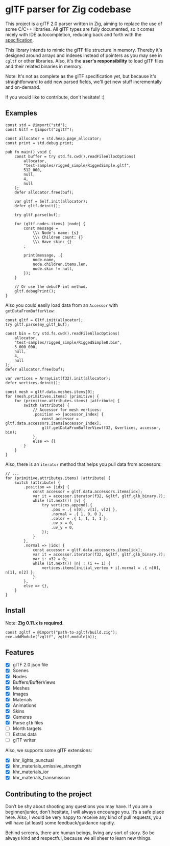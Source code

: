# glTF parser for Zig codebase

This project is a glTF 2.0 parser written in Zig, aiming to replace the use of some C/C++ libraries. All glTF types are fully documented, so it comes nicely with IDE autocompletion, reducing
back and forth with the [specification](https://www.khronos.org/registry/glTF/specs/2.0/glTF-2.0.html).

This library intends to mimic the glTF file structure in memory. Thereby it's designed around arrays and indexes instead of pointers as you may see in `cgltf` or other libraries. Also, it's the **user's responsibility** to load glTF files and their related binaries in memory.

Note: It's not as complete as the glTF specification yet, but because it's straightforward to add new parsed fields, we'll get new stuff incrementally and on-demand.

If you would like to contribute, don't hesitate! :)

## Examples

```zig
const std = @import("std");
const Gltf = @import("zgltf");

const allocator = std.heap.page_allocator;
const print = std.debug.print;

pub fn main() void {
    const buffer = try std.fs.cwd().readFileAllocOptions(
        allocator,
        "test-samples/rigged_simple/RiggedSimple.gltf",
        512_000,
        null,
        4,
        null
    );
    defer allocator.free(buf);

    var gltf = Self.init(allocator);
    defer gltf.deinit();

    try gltf.parse(buf);

    for (gltf.nodes.items) |node| {
        const message =
            \\\ Node's name: {s}
            \\\ Children count: {}
            \\\ Have skin: {}
        ;

        print(message, .{
            node.name,
            node.children.items.len,
            node.skin != null,
        });
    }

    // Or use the debufPrint method.
    gltf.debugPrint();
}
```

Also you could easily load data from an `Accessor` with `getDataFromBufferView`:

```zig
const gltf = Gltf.init(allocator);
try gltf.parse(my_gltf_buf);

const bin = try std.fs.cwd().readFileAllocOptions(
    allocator,
    "test-samples/rigged_simple/RiggedSimple0.bin",
    5_000_000,
    null,
    4,
    null
);
defer allocator.free(buf);

var vertices = ArrayList(f32).init(allocator);
defer vertices.deinit();

const mesh = gltf.data.meshes.items[0];
for (mesh.primitives.items) |primitive| {
    for (primitive.attributes.items) |attribute| {
        switch (attribute) {
            // Accessor for mesh vertices:
            .position => |accessor_index| {
                const accessor = gltf.data.accessors.items[accessor_index];
                gltf.getDataFromBufferView(f32, &vertices, accessor, bin);
            },
            else => {}
        }
    }
}

```

Also, there is an `iterator` method that helps you pull data from accessors:

```zig
// ...
for (primitive.attributes.items) |attribute| {
    switch (attribute) {
        .position => |idx| {
            const accessor = gltf.data.accessors.items[idx];
            var it = accessor.iterator(f32, &gltf, gltf.glb_binary.?);
            while (it.next()) |v| {
                try vertices.append(.{
                    .pos = .{ v[0], v[1], v[2] },
                    .normal = .{ 1, 0, 0 },
                    .color = .{ 1, 1, 1, 1 },
                    .uv_x = 0,
                    .uv_y = 0,
                });
            }
        },
        .normal => |idx| {
            const accessor = gltf.data.accessors.items[idx];
            var it = accessor.iterator(f32, &gltf, gltf.glb_binary.?);
            var i: u32 = 0;
            while (it.next()) |n| : (i += 1) {
                vertices.items[initial_vertex + i].normal = .{ n[0], n[1], n[2] };
            }
        },
        else => {},
    }
}
```

## Install

Note: **Zig 0.11.x is required.**

```zig
const zgltf = @import("path-to-zgltf/build.zig");
exe.addModule("zgltf", zgltf.module(b));
```

## Features

- [x] glTF 2.0 json file
- [x] Scenes
- [x] Nodes
- [x] Buffers/BufferViews
- [x] Meshes
- [x] Images
- [x] Materials
- [x] Animations
- [x] Skins
- [x] Cameras
- [x] Parse `glb` files
- [ ] Morth targets
- [ ] Extras data
- [ ] glTF writer

Also, we supports some glTF extensions:

- [x] khr_lights_punctual
- [x] khr_materials_emissive_strength
- [x] khr_materials_ior
- [x] khr_materials_transmission

## Contributing to the project

Don’t be shy about shooting any questions you may have. If you are a beginner/junior, don’t hesitate, I will always encourage you. It’s a safe place here. Also, I would be very happy to receive any kind of pull requests, you will have (at least) some feedback/guidance rapidly.

Behind screens, there are human beings, living any sort of story. So be always kind and respectful, because we all sheer to learn new things.
